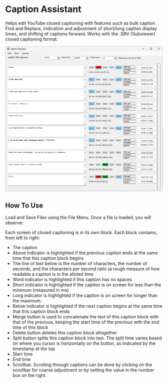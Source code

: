 # Caption Assistant

Helps edit YouTube closed captioning with features such as bulk caption Find and Replace, indication and adjustment of short/long caption display times, and shifting of captions forward.
Works with the .SBV (Subviewer) closed captioning format.

<img src = 'CaptAsst.png'></img>

## How To Use

Load and Save Files using the File Menu.
Once a file is loaded, you will observe:

Each screen of closed captioning is in its own block.
Each block contains, from left to right:
* The caption
* Above indicator is highlighted if the previous caption ends at the same time that this caption block begins
* The line of text below is the number of characters, the number of seconds, and the characters per second ratio (a rough measure of how readable a caption is in the alloted time
* Word indicator is highlighted if this caption has no spaces
* Short indicator is highlighted if the caption is on screen for less than the minimum (measured in ms)
* Long indicator is highlighted if the caption is on screen for longer than the maximum.
* Below indicator is highlighted if the next caption begins at the same time that this caption block ends
* Merge button is used to concatenate the text of this caption block with that of the previous, keeping the start time of the previous with the end time of this block
* Delete button deletes this caption block altogether.
* Split button splits this caption block into two.  The split time varies based on where you cursor is horizontally on the button, as indicated by the timestamp at the top
* Start time
* End time
* Scrollbar.  Scrolling through captions can be done by clicking on the scrollbar for coarse adjustment or by setting the value in the number box on the right.



